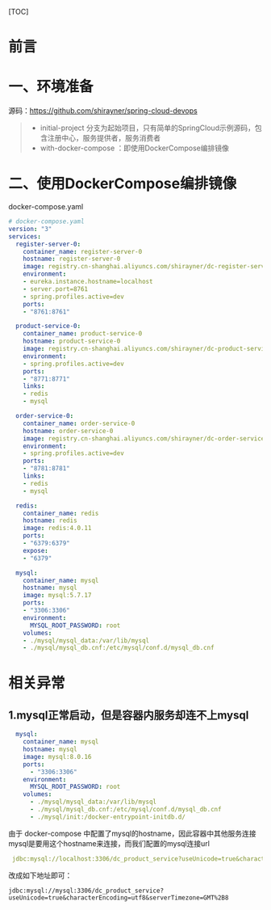[TOC]



# 前言









# 一、环境准备

源码：https://github.com/shirayner/spring-cloud-devops

> - initial-project 分支为起始项目，只有简单的SpringCloud示例源码，包含注册中心，服务提供者，服务消费者
> - with-docker-compose ：即使用DockerCompose编排镜像





# 二、使用DockerCompose编排镜像

docker-compose.yaml

```yaml
# docker-compose.yaml
version: "3"
services:
  register-server-0:
    container_name: register-server-0
    hostname: register-server-0
    image: registry.cn-shanghai.aliyuncs.com/shirayner/dc-register-server-eureka:1.1.0
    environment:
    - eureka.instance.hostname=localhost
    - server.port=8761
    - spring.profiles.active=dev
    ports:
    - "8761:8761"

  product-service-0:
    container_name: product-service-0
    hostname: product-service-0
    image: registry.cn-shanghai.aliyuncs.com/shirayner/dc-product-service:1.1.0
    environment:
    - spring.profiles.active=dev
    ports:
    - "8771:8771"
    links:
    - redis
    - mysql

  order-service-0:
    container_name: order-service-0
    hostname: order-service-0
    image: registry.cn-shanghai.aliyuncs.com/shirayner/dc-order-service:1.1.0
    environment:
    - spring.profiles.active=dev
    ports:
    - "8781:8781"
    links:
    - redis
    - mysql

  redis:
    container_name: redis
    hostname: redis
    image: redis:4.0.11
    ports:
    - "6379:6379"
    expose:
    - "6379"

  mysql:
    container_name: mysql
    hostname: mysql
    image: mysql:5.7.17
    ports:
    - "3306:3306"
    environment:
      MYSQL_ROOT_PASSWORD: root
    volumes:
    - ./mysql/mysql_data:/var/lib/mysql
    - ./mysql/mysql_db.cnf:/etc/mysql/conf.d/mysql_db.cnf

```











# 相关异常

## 1.mysql正常启动，但是容器内服务却连不上mysql



```yml
  mysql:
    container_name: mysql
    hostname: mysql
    image: mysql:8.0.16
    ports:
      - "3306:3306"
    environment:
      MYSQL_ROOT_PASSWORD: root
    volumes:
      - ./mysql/mysql_data:/var/lib/mysql
      - ./mysql/mysql_db.cnf:/etc/mysql/conf.d/mysql_db.cnf
      - ./mysql/init:/docker-entrypoint-initdb.d/
```



由于 docker-compose 中配置了mysql的hostname，因此容器中其他服务连接mysql是要用这个hostname来连接，而我们配置的mysql连接url

```yml
 jdbc:mysql://localhost:3306/dc_product_service?useUnicode=true&characterEncoding=utf8&serverTimezone=GMT%2B8
```

改成如下地址即可：

```
jdbc:mysql://mysql:3306/dc_product_service?useUnicode=true&characterEncoding=utf8&serverTimezone=GMT%2B8
```























